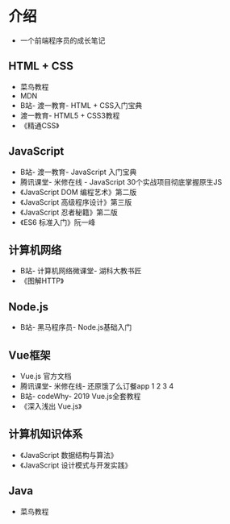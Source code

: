 <!--
 * @Author: x09898 coder_xujie@163.com
 * @Date: 2022-05-09 20:54:40
 * @LastEditors: x09898 coder_xujie@163.com
 * @FilePath: \HTML-CSS-Javascript-\README.md
 * @Description: 个人学习笔记涉及到的参考资料
-->
# 介绍

* 一个前端程序员的成长笔记

## HTML + CSS

* 菜鸟教程
* MDN
* B站- 渡一教育- HTML + CSS入门宝典
* 渡一教育- HTML5 + CSS3教程
* 《精通CSS》

## JavaScript

* B站- 渡一教育- JavaScript 入门宝典
* 腾讯课堂- 米修在线 - JavaScript 30个实战项目彻底掌握原生JS
* 《JavaScript DOM 编程艺术》第二版
* 《JavaScript 高级程序设计》第三版
* 《JavaScript 忍者秘籍》第二版
* 《ES6 标准入门》阮一峰

## 计算机网络

* B站- 计算机网络微课堂- 湖科大教书匠
* 《图解HTTP》

## Node.js

* B站- 黑马程序员- Node.js基础入门

## Vue框架

* Vue.js 官方文档
* 腾讯课堂- 米修在线- 还原饿了么订餐app 1 2 3 4
* B站- codeWhy- 2019 Vue.js全套教程
* 《深入浅出 Vue.js》

## 计算机知识体系

* 《JavaScript 数据结构与算法》
* 《JavaScript 设计模式与开发实践》

## Java

* 菜鸟教程

